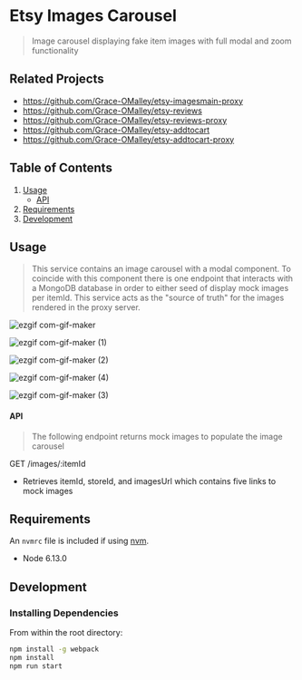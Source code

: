 # Etsy Images Carousel

> Image carousel displaying fake item images with full modal and zoom functionality

## Related Projects

  - https://github.com/Grace-OMalley/etsy-imagesmain-proxy
  - https://github.com/Grace-OMalley/etsy-reviews
  - https://github.com/Grace-OMalley/etsy-reviews-proxy
  - https://github.com/Grace-OMalley/etsy-addtocart
  - https://github.com/Grace-OMalley/etsy-addtocart-proxy

## Table of Contents

1. [Usage](#usage)
    - [API](#api)
2. [Requirements](#requirements)
3. [Development](#development)

## Usage

> This service contains an image carousel with a modal component. To coincide with this component there is one endpoint that interacts with a MongoDB database in order to either seed of display mock images per itemId. This service acts as the "source of truth" for the images rendered in the proxy server.
> 

![ezgif com-gif-maker](https://user-images.githubusercontent.com/73359960/123568878-dbeaf800-d78a-11eb-92ea-c526ca5f4ac3.gif)

![ezgif com-gif-maker (1)](https://user-images.githubusercontent.com/73359960/123568875-dab9cb00-d78a-11eb-99b4-85435e2d5352.gif)

![ezgif com-gif-maker (2)](https://user-images.githubusercontent.com/73359960/123568874-d9889e00-d78a-11eb-9782-a513d4505ef1.gif)

![ezgif com-gif-maker (4)](https://user-images.githubusercontent.com/73359960/123568866-d4c3ea00-d78a-11eb-9386-ec2c64c4c61a.gif)

![ezgif com-gif-maker (3)](https://user-images.githubusercontent.com/73359960/123569117-574ca980-d78b-11eb-80f0-f1a1964460a1.gif)


#### API

> The following endpoint returns mock images to populate the image carousel

GET /images/:itemId
   - Retrieves itemId, storeId, and imagesUrl which contains five links to mock images

## Requirements

An `nvmrc` file is included if using [nvm](https://github.com/creationix/nvm).

- Node 6.13.0

## Development

### Installing Dependencies

From within the root directory:

```sh
npm install -g webpack
npm install
npm run start
```

